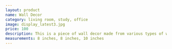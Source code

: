 ```yaml
---
layout: product
name: Wall Decor
category: living room, study, office
image: display_latest3.jpg
price: 100
description: This is a piece of wall decor made from various types of wood. It is in the shape of a triangle and can be mounted in any direction.
measurements: 8 inches, 8 inches, 10 inches
---
```

